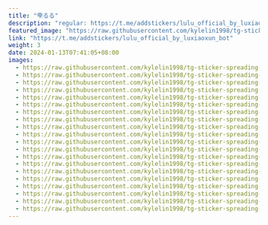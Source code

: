 ```yaml
---
title: "雫るる"
description: "regular: https://t.me/addstickers/lulu_official_by_luxiaoxun_bot"
featured_image: "https://raw.githubusercontent.com/kylelin1998/tg-sticker-spreading-worldwide-images/main/img/a617f21b-dc72-454e-8910-4ddbd9dba04b.jpg"
link: "https://t.me/addstickers/lulu_official_by_luxiaoxun_bot"
weight: 3
date: 2024-01-13T07:41:05+08:00
images:
  - https://raw.githubusercontent.com/kylelin1998/tg-sticker-spreading-worldwide-images/main/img/a617f21b-dc72-454e-8910-4ddbd9dba04b.jpg
  - https://raw.githubusercontent.com/kylelin1998/tg-sticker-spreading-worldwide-images/main/img/76e536ef-3c0f-4afd-bf51-ec99fa76718b.jpg
  - https://raw.githubusercontent.com/kylelin1998/tg-sticker-spreading-worldwide-images/main/img/e5118f0a-03de-4edc-b23a-d2665330e862.jpg
  - https://raw.githubusercontent.com/kylelin1998/tg-sticker-spreading-worldwide-images/main/img/abf14dc5-3b17-4e77-b2e6-d957cfd01121.jpg
  - https://raw.githubusercontent.com/kylelin1998/tg-sticker-spreading-worldwide-images/main/img/cb0cd934-7ca6-42d2-823c-65b019527476.jpg
  - https://raw.githubusercontent.com/kylelin1998/tg-sticker-spreading-worldwide-images/main/img/46af5509-9f1d-4865-9371-7d831508f3f4.jpg
  - https://raw.githubusercontent.com/kylelin1998/tg-sticker-spreading-worldwide-images/main/img/532ade1f-f0a5-464d-92dd-f2303827d295.jpg
  - https://raw.githubusercontent.com/kylelin1998/tg-sticker-spreading-worldwide-images/main/img/18b4f895-8335-4545-854c-b15326a92cb2.jpg
  - https://raw.githubusercontent.com/kylelin1998/tg-sticker-spreading-worldwide-images/main/img/495b1e25-3605-4099-a032-bc903a6ff1b9.jpg
  - https://raw.githubusercontent.com/kylelin1998/tg-sticker-spreading-worldwide-images/main/img/1006dc71-acd7-441d-816e-90e42eeb5dcf.jpg
  - https://raw.githubusercontent.com/kylelin1998/tg-sticker-spreading-worldwide-images/main/img/7f96d916-1e69-46cb-bd44-386df55f981f.jpg
  - https://raw.githubusercontent.com/kylelin1998/tg-sticker-spreading-worldwide-images/main/img/876dbd10-9e86-4541-8426-81635b76c9be.jpg
  - https://raw.githubusercontent.com/kylelin1998/tg-sticker-spreading-worldwide-images/main/img/a5f91a72-a407-4a00-8026-4d3574ead2e4.jpg
  - https://raw.githubusercontent.com/kylelin1998/tg-sticker-spreading-worldwide-images/main/img/c59ddd7b-209e-487d-8094-5eca07dff467.jpg
  - https://raw.githubusercontent.com/kylelin1998/tg-sticker-spreading-worldwide-images/main/img/e3540d59-9ec0-4af3-a3cc-f7eea652ec2a.jpg
  - https://raw.githubusercontent.com/kylelin1998/tg-sticker-spreading-worldwide-images/main/img/d8f00ab9-e892-4ae4-bf23-af8207653b7d.jpg
  - https://raw.githubusercontent.com/kylelin1998/tg-sticker-spreading-worldwide-images/main/img/bdbb0bf7-25df-4e69-90e9-c65c79ade89e.jpg
  - https://raw.githubusercontent.com/kylelin1998/tg-sticker-spreading-worldwide-images/main/img/46af5a89-9813-4b46-ad19-034451e189ff.jpg
  - https://raw.githubusercontent.com/kylelin1998/tg-sticker-spreading-worldwide-images/main/img/17748f52-b7cc-47dc-ac82-9a399a2f8ae5.jpg
  - https://raw.githubusercontent.com/kylelin1998/tg-sticker-spreading-worldwide-images/main/img/f0872c16-8d32-480a-85f2-9e28e2db2cc9.jpg
---
```

